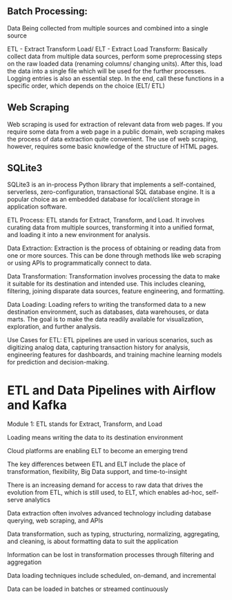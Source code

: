 ## Batch Processing: 
Data Being collected from multiple sources and combined into a single source

ETL - Extract Transform Load/ ELT - Extract Load Transform:
Basically collect data from multiple data sources, perform some preprocessing steps on the raw loaded data (renaming columns/ changing units). After this, load the data into a single file which will be used for the further processes. Logging entries is also an essential step. In the end, call these functions in a specific order, which depends on the choice (ELT/ ETL)

## Web Scraping
Web scraping is used for extraction of relevant data from web pages. If you require some data from a web page in a public domain, web scraping makes the process of data extraction quite convenient. The use of web scraping, however, requires some basic knowledge of the structure of HTML pages.

## SQLite3
SQLite3 is an in-process Python library that implements a self-contained, serverless, zero-configuration, transactional SQL database engine. It is a popular choice as an embedded database for local/client storage in application software.

ETL Process: ETL stands for Extract, Transform, and Load. It involves curating data from multiple sources, transforming it into a unified format, and loading it into a new environment for analysis.

Data Extraction: Extraction is the process of obtaining or reading data from one or more sources. This can be done through methods like web scraping or using APIs to programmatically connect to data.

Data Transformation: Transformation involves processing the data to make it suitable for its destination and intended use. This includes cleaning, filtering, joining disparate data sources, feature engineering, and formatting.

Data Loading: Loading refers to writing the transformed data to a new destination environment, such as databases, data warehouses, or data marts. The goal is to make the data readily available for visualization, exploration, and further analysis.

Use Cases for ETL: ETL pipelines are used in various scenarios, such as digitizing analog data, capturing transaction history for analysis, engineering features for dashboards, and training machine learning models for prediction and decision-making.

# ETL and Data Pipelines with Airflow and Kafka

Module 1:
ETL stands for Extract, Transform, and Load 

Loading means writing the data to its destination environment 

Cloud platforms are enabling ELT to become an emerging trend 

The key differences between ETL and ELT include the place of transformation, flexibility, Big Data support, and time-to-insight 

There is an increasing demand for access to raw data that drives the evolution from ETL, which is still used, to ELT, which enables ad-hoc, self-serve analytics 

Data extraction often involves advanced technology including database querying, web scraping, and APIs  

Data transformation, such as typing, structuring, normalizing, aggregating, and cleaning, is about formatting data to suit the application 

Information can be lost in transformation processes through filtering and aggregation 

Data loading techniques include scheduled, on-demand, and incremental 

Data can be loaded in batches or streamed continuously 